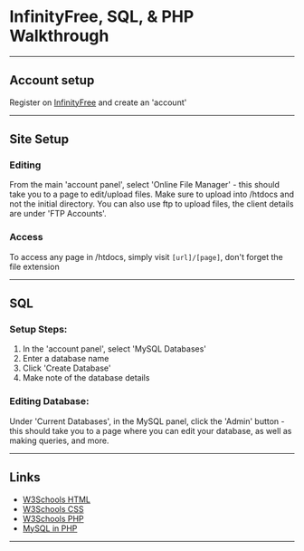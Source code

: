 # InfinityFree, SQL, & PHP Walkthrough  
<hr>

## Account setup
Register on [InfinityFree](https://app.infinityfree.net/register) and create an 'account'
<hr>

## Site Setup
### Editing
From the main 'account panel', select 'Online File Manager' - this should take you to a page to edit/upload files. Make sure to upload into /htdocs and not the initial directory. You can also use ftp to upload files, the client details are under 'FTP Accounts'.
### Access
To access any page in /htdocs, simply visit `[url]/[page]`, don't forget the file extension
<hr>

## SQL
### Setup Steps:
1. In the 'account panel', select 'MySQL Databases'  
2. Enter a database name  
3. Click 'Create Database'  
4. Make note of the database details  
### Editing Database:
Under 'Current Databases', in the MySQL panel, click the 'Admin' button - this should take you to a page where you can edit your database, as well as making queries, and more.
<hr>

## Links
- [W3Schools HTML](https://www.w3schools.com/html/)
- [W3Schools CSS](https://www.w3schools.com/css/)
- [W3Schools PHP](https://www.w3schools.com/php/)
- [MySQL in PHP](http://www.freewebmasterhelp.com/tutorials/phpmysql)
<hr>

